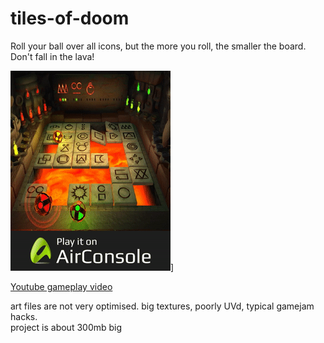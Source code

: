 # tiles-of-doom

Roll your ball over all icons, but the more you roll, the smaller the board. Don't fall in the lava!

![](gameplay.gif)]

[Youtube gameplay video](https://www.youtube.com/watch?v=iQCv1JDoUa8)

art files are not very optimised. big textures, poorly UVd, typical gamejam hacks.  
project is about 300mb big
